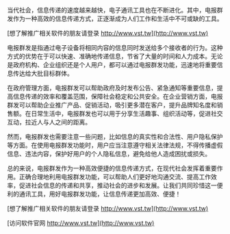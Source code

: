 当代社会，信息传递的速度越来越快，电子通讯工具也在不断进化。其中，电报群发作为一种高效的信息传递方式，正逐渐成为人们工作和生活中不可或缺的工具。

[想了解推广相关软件的朋友请登录 http://www.vst.tw](http://www.vst.tw)

电报群发是指通过电子设备将相同内容的信息同时发送给多个接收者的行为。这种方式的优势在于可以快速、准确地传递信息，节省了大量的时间和人力成本。无论是政府机构、企业组织还是个人用户，都可以通过电报群发功能，迅速地将重要信息传达给大批目标群体。

在政府管理方面，电报群发可以帮助政府及时发布公告、紧急通知等重要信息，提高信息传递的效率和覆盖范围，保障社会稳定和公共安全。在企业营销方面，电报群发可以帮助企业推广产品、促销活动，吸引更多潜在客户，提升品牌知名度和销售额。在日常生活中，电报群发也可以用于分享生活趣事、组织活动等，促进社交互动，拉近人与人之间的距离。

然而，电报群发也需要注意一些问题，比如信息的真实性和合法性、用户隐私保护等方面。在使用电报群发功能时，用户应当注意遵守相关法律法规，不得传播虚假信息、违法内容，保护好用户的个人隐私信息，避免给他人造成困扰或损失。

总的来说，电报群发作为一种高效便捷的信息传递方式，在现代社会发挥着重要作用。正确合理地利用电报群发功能，可以帮助人们更好地沟通交流、提高工作效率，促进社会信息的传递和共享，推动社会的进步和发展。让我们共同珍惜这一便利的通讯工具，用好电报群发功能，让信息传递更加高效、便捷！

[想了解推广相关软件的朋友请登录 http://www.vst.tw](http://www.vst.tw)


[访问软件官网 http://www.vst.tw](http://www.vst.tw)
